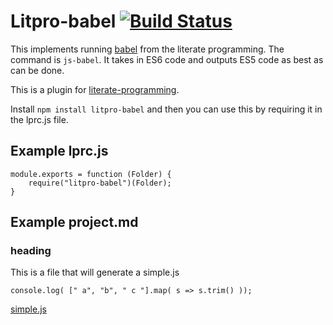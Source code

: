 # Litpro-babel  [![Build Status](https://travis-ci.org/jostylr/litpro-babel.png)](https://travis-ci.org/jostylr/litpro-babel)


This implements running [babel](http://babeljs.io) from the literate
programming. The command is `js-babel`. It takes in ES6 code and outputs
ES5 code as best as can be done.  

This is a plugin for [literate-programming](https://github.com/jostylr/literate-programming). 

Install `npm install litpro-babel` and then you can use this by requiring it in the lprc.js file.


## Example lprc.js

    module.exports = function (Folder) {
        require("litpro-babel")(Folder);
    }

## Example project.md

### heading

This is a file that will generate a simple.js

    console.log( [" a", "b", " c "].map( s => s.trim() ));

[simple.js](# "save:| js-babel")
